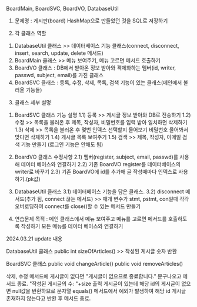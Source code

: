 BoardMain, BoardSVC, BoardVO, DatabaseUtil
1. 문제명 : 게시판(board) HashMap으로 만들었던 것을 SQL로 저장하기

2. 각 클래스 역할
 1) DatabaseUtil 클래스 >> 데이터베이스 기능 클래스(connect, disconnect, insert, search, update, delete 메서드)
 2) BoardMain 클래스 >> 메뉴 보여주기, 메뉴 고르면 메서드 호출하기
 3) BoardVO 클래스 : DB에서 받아온 정보 받아와 객체화하는 멤버(id, writer, passwd, subject, email)를 가진 클래스 
 4) BoardSVC 클래스 : 등록, 수정, 삭제, 목록, 검색 기능이 있는 클래스(메인에서 불러올 기능들)

3. 클래스 세부 설명
 1) BoardSVC 클래스 기능 설명
  1.1) 등록 >> 게시글 정보 받아와 DB로 전송하기
  1.2) 수정 >> 목록을 불러온 후 제목, 작성자, 비밀번호를 입력 받아 일치하면 삭제하기
  1.3) 삭제 >> 목록을 불러온 후 몇번 인덱스 선택할지 물어보기 비밀번호 물어봐서 맞다면 삭제하기
  1.4) 게시글 목록 보여주기 
  1.5) 검색 >> 제목, 작성자, 이메일 검색 기능 만들기
  (로그인 기능은 안해도 됨)

 2) BoardVO 클래스 수정사항
  2.1) 멤버(register, subject, email, passwd)를 사용해 데이터 베이스와 연결하기
  2.2) 기존 BoardVO register를 데이터베이스의 writer로 바꾸기
  2.3) 기존 BoardVO에 id를 추가해 글 작성때마다 인덱스로 사용하기.(pk값)

 3) DatabaseUtil 클래스
  3.1) 데이터베이스 기능을 담은 클래스.
  3.2) disconnect 메서드(추가 됨, connect 끊는 메서드) >> 매개 변수가 stmt, pstmt, con일때 각각 오버로딩하여 connect를 close()할 수 있는 메서드 만들기

4. 연습문제 목적 : 메인 클래스에서 메뉴 보여주고 메뉴를 고르면 메서드를 호출하도록 작성하기
모든 메뉴를 데이터 베이스와 연결하기


2024.03.21 update 내용

DatabaseUtil 클래스 public int sizeOfArticles() >> 작성된 게시글 숫자 반환

BoardSVC 클래스 public void changeArticle()
public void removeArticles()

삭제, 수정 메서드에 게시글이 없다면 "게시글이 없으므로 종료합니다." 문구나오고 메서드 종료.
"작성된 게시글의 수: "+size 출력
게시글이 있는데 해당 id의 게시글이 없으면 null값을 반환하므로 문자열 equals() 메서드에서 예외가 발생하여 해당 id 게시글 존재하지 않는다고 반환 후 메서드 종료.
